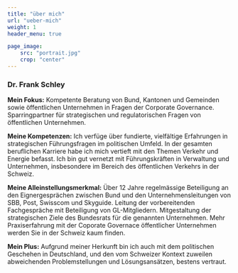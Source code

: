 ```yaml
---
title: "über mich"
url: "ueber-mich"
weight: 1
header_menu: true

page_image:
    src: "portrait.jpg"
    crop: "center"
---
```

### Dr. Frank Schley
**Mein Fokus:**
Kompetente Beratung von Bund, Kantonen und Gemeinden sowie öffentlichen Unternehmen in Fragen der Corporate Governance. Sparringpartner für strategischen und regulatorischen Fragen von öffentlichen Unternehmen. 

**Meine Kompetenzen:**
Ich verfüge über fundierte, vielfältige Erfahrungen in strategischen Führungsfragen im politischen Umfeld. In der gesamten beruflichen Karriere habe ich mich vertieft mit den Themen Verkehr und Energie befasst. Ich bin gut vernetzt mit Führungskräften in Verwaltung und Unternehmen, insbesondere im Bereich des öffentlichen Verkehrs in der Schweiz. 

**Meine Alleinstellungsmerkmal:**
Über 12 Jahre regelmässige Beteiligung an den Eignergesprächen zwischen Bund und den Unternehmensleitungen von SBB, Post, Swisscom und Skyguide. Leitung der vorbereitenden Fachgespräche mit Beteiligung von GL-Mitgliedern. Mitgestaltung der strategischen Ziele des Bundesrats für die genannten Unternehmen. Mehr Praxiserfahrung mit der Coporate Governace öffentlicher Unternehmen werden Sie in der Schweiz kaum finden.

**Mein Plus:**
Aufgrund meiner Herkunft bin ich auch mit dem politischen Geschehen in Deutschland, und den vom Schweizer Kontext zuweilen abweichenden Problemstellungen und Lösungsansätzen, bestens vertraut. 
